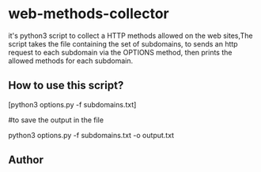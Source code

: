 # web-methods-collector
it's python3 script  to collect a HTTP methods allowed on the web sites,The script takes the file containing the set of subdomains, to sends an http request to each subdomain via the OPTIONS method, then prints the allowed methods for each subdomain.

## How to use this script?

[python3 options.py -f subdomains.txt]

#to save the output in the file

python3 options.py -f subdomains.txt -o output.txt

## Author

